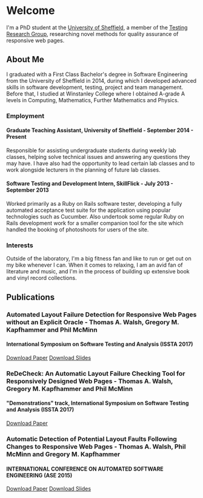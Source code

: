 # Welcome

I'm a PhD student at the [University of Sheffield](http://shef.ac.uk), a member of the [Testing Research Group](https://www.sheffield.ac.uk/dcs/research/groups/testing/home), researching novel methods for quality assurance of responsive web pages.

## About Me

I graduated with a First Class Bachelor's degree in Software Engineering from the University of Sheffield in 2014, during which I developed advanced skills in software development, testing, project and team management. Before that, I studied at Winstanley College where I obtained A-grade A levels in Computing, Mathematics, Further Mathematics and Physics.

### Employment

#### Graduate Teaching Assistant, University of Sheffield - September 2014 - Present
Responsible for assisting undergraduate students during weekly lab classes, helping solve technical issues and answering any questions they may have. I have also had the opportunity to lead certain lab classes and to work alongside lecturers in the planning of future lab classes.

#### Software Testing and Development Intern, SkillFlick - July 2013 - September 2013
Worked primarily as a Ruby on Rails software tester, developing a fully automated acceptance test suite for the application using popular technologies such as Cucumber. Also undertook some regular Ruby on Rails development work for a smaller companion tool for the site which handled the booking of photoshoots for users of the site.

### Interests

Outside of the laboratory, I'm a big fitness fan and like to run or get out on my bike whenever I can. When it comes to relaxing, I am an avid fan of literature and music, and I'm in the process of building up extensive book and vinyl record collections.

## Publications

### Automated Layout Failure Detection for Responsive Web Pages without an Explicit Oracle - Thomas A. Walsh, Gregory M. Kapfhammer and Phil McMinn
#### International Symposium on Software Testing and Analysis (ISSTA 2017)

[Download Paper](papers/issta2017main.pdf)   [Download Slides](slides/issta2017slides.pdf)

### ReDeCheck: An Automatic Layout Failure Checking Tool for Responsively Designed Web Pages - Thomas A. Walsh, Gregory M. Kapfhammer and Phil McMinn
#### "Demonstrations" track, International Symposium on Software Testing and Analysis (ISSTA 2017)

[Download Paper](papers/issta2017demo.pdf)

### Automatic Detection of Potential Layout Faults Following Changes to Responsive Web Pages - Thomas A. Walsh, Phil McMinn and Gregory M. Kapfhammer
#### INTERNATIONAL CONFERENCE ON AUTOMATED SOFTWARE ENGINEERING (ASE 2015)

[Download Paper](papers/ase2015.pdf)   [Download Slides](slides/ase2015slides.pdf)
